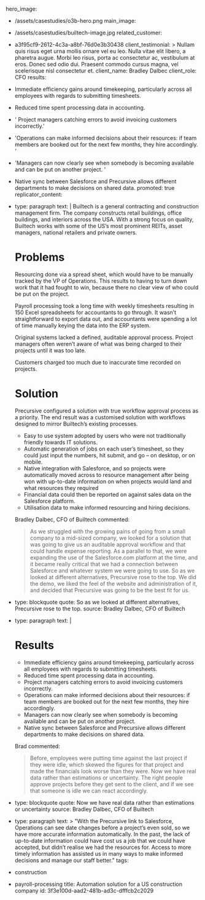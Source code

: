 hero_image:
  - /assets/casestudies/o3b-hero.png
main_image:
  - /assets/casestudies/builtech-image.jpg
related_customer:
  - a3f95cf9-2612-4c3a-a8bf-76d0e3b30438
client_testimonial: >
  Nullam quis risus eget urna mollis ornare vel eu leo. Nulla vitae elit libero, a pharetra augue.
  Morbi leo risus, porta ac consectetur ac, vestibulum at eros. Donec sed odio dui. Praesent commodo
  cursus magna, vel scelerisque nisl consectetur et.
client_name: Bradley Dalbec
client_role: CFO
results:
  - >
    Immediate efficiency gains around timekeeping, particularly across all employees with regards to
    submitting timesheets.
  - Reduced time spent processing data in accounting.
  - ' Project managers catching errors to avoid invoicing customers incorrectly.'
  - 'Operations can make informed decisions about their resources: if team members are booked out for the next few months, they hire accordingly. '
  - 'Managers can now clearly see when somebody is becoming available and can be put on another project. '
  - >
    Native sync between Salesforce and Precursive allows different departments to make decisions on
    shared data.
promoted: true
replicator_content:
  - 
    type: paragraph
    text: |
      Builtech is a general contracting and construction management firm. The company constructs retail buildings, office buildings, and interiors across the USA. With a strong focus on quality, Builtech works with some of the US’s most prominent REITs, asset managers, national retailers and private owners.
      
      
      # Problems
      
      Resourcing done via a spread sheet, which would have to be manually tracked by the VP of Operations. This results to having to turn down work that it had fought to win, because there no clear view of who could be put on the project.
      
      Payroll processing took a long time with weekly timesheets resulting in 150 Excel spreadsheets for accountants to go through. It wasn’t straightforward to export data out, and accountants were spending a lot of time manually keying the data into the ERP system.
      
      Original systems lacked a defined, auditable approval process. Project managers often weren’t aware of what was being charged to their projects until it was too late.
      
      Customers charged too much due to inaccurate time recorded on projects.
      
      # Solution
      
      Precursive configured a solution with true workflow approval process as a priority. The end result was a customised solution with workflows designed to mirror Builtech’s existing processes.
      
      - Easy to use system adopted by users who were not traditionally friendly towards IT solutions.
      - Automatic generation of jobs on each user’s timesheet, so they could just input the numbers, hit submit, and go – on desktop, or on mobile.
      - Native integration with Salesforce, and so projects were automatically moved across to resource management after being won with up-to-date information on when projects would land and what resources they required
      - Financial data could then be reported on against sales data on the Salesforce platform.
      - Utilisation data to make informed resourcing and hiring decisions.
      
      Bradley Dalbec, CFO of Builtech commented:
      
      > As we struggled with the growing pains of going from a small company to a mid-sized company, we looked for a solution that was going to give us an auditable approval workflow and that could handle expense reporting. As a parallel to that, we were expanding the use of the Salesforce.com platform at the time, and it became really critical that we had a connection between Salesforce and whatever system we were going to use. So as we looked at different alternatives, Precursive rose to the top. We did the demo, we liked the feel of the website and administration of it, and decided that Precursive was going to be the best fit for us.
  - 
    type: blockquote
    quote: So as we looked at different alternatives, Precursive rose to the top.
    source: Bradley Dalbec, CFO of Builtech
  - 
    type: paragraph
    text: |
      # Results
      
      - Immediate efficiency gains around timekeeping, particularly across all employees with regards to submitting timesheets.
      - Reduced time spent processing data in accounting.
      - Project managers catching errors to avoid invoicing customers incorrectly.
      - Operations can make informed decisions about their resources: if team members are booked out for the next few months, they hire accordingly.
      - Managers can now clearly see when somebody is becoming available and can be put on another project.
      - Native sync between Salesforce and Precursive allows different departments to make decisions on shared data.
      
      Brad commented:
      
      > Before, employees were putting time against the last project if they were idle, which skewed the figures for that project and made the financials look worse than they were. Now we have real data rather than estimations or uncertainty. The right people approve projects before they get sent to the client, and if we see that someone is idle we can react accordingly.
  - 
    type: blockquote
    quote: Now we have real data rather than estimations or uncertainty
    source: Bradley Dalbec, CFO of Builtech
  - 
    type: paragraph
    text: >
      "With the Precursive link to Salesforce, Operations can see date changes before a project’s even
      sold, so we have more accurate information automatically. In the past, the lack of up-to-date
      information could have cost us a job that we could have accepted, but didn’t realise we had the
      resources for. Access to more timely information has assisted us in many ways to make informed
      decisions and manage our staff better."
tags:
  - construction
  - payroll-processing
title: Automation solution for a US construction company
id: 3f3e100d-aad2-481b-ad3c-dfffcb2c2029
